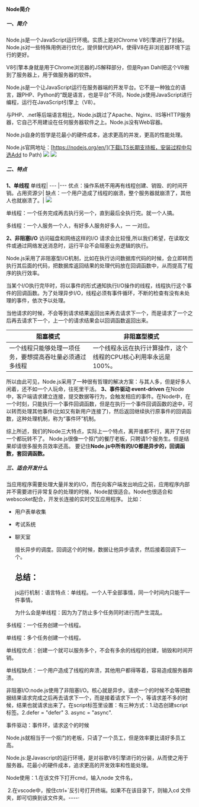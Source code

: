 #### Node简介
##### 一、简介
Node.js是一个JavaScript运行环境。实质上是对Chrome V8引擎进行了封装。Node.js对一些特殊用例进行优化，提供替代的API，使得V8在非浏览器环境下运行的更好。

V8引擎本身就是用于Chrome浏览器的JS解释部分，但是Ryan Dahl把这个V8搬到了服务器上，用于做服务器的软件。

Node.js是一个让JavaScript运行在服务器端的开发平台。它不是一种独立的语言，跟PHP、Python的“既是语言，也是平台”不同，Node.js使用JavaScript进行编程，运行在JavaScript引擎上（V8）。

与PHP、.net等后端语言相比，Node.js跳过了Apache、Nginx、IIS等HTTP服务器，它自己不用建设在任何服务器软件之上。Node.js没有Web容器。

Node.js自身的哲学是花最小的硬件成本，追求更高的并发，更高的性能处理。

Node.js官网地址：[https://nodejs.org/en/](下载LTS长期支持板，安装过程中勾选Add to Path)
<img src='./img/1.png'>
<img src='./img/2.png'>

##### 二、特点
**1、单线程**
单线程|
--- |--- 
优点：操作系统不用再有线程创建、销毁、的时间开销。占用资源少|
缺点：一个用户造成了线程的崩溃，整个服务器就崩溃了，其他人也就崩溃了。|
<img src='./img/3.png'>

单线程：一个任务完成再去执行另一个，直到最后全执行完。就一个人搞。

多线程：一个人服务一个人，有好多人服务好多人，一 一对应。

**2、非阻塞I/O**
访问磁盘和网络这样的I/O 请求会比较慢,所以我们希望，在读取文件或通过网络发送消息时，运行平台不会阻塞业务逻辑的执行。

Node.js采用了非阻塞型I/O机制，比如在执行访问数据库代码的时候，会立即转而执行其后面的代码，把数据库返回结果的处理代码放在回调函数中，从而提高了程序的执行效率。

当某个I/O执行完毕时，将以事件的形式通知执行I/O操作的线程，线程执行这个事件的回调函数。为了处理异步I/O，线程必须有事件循环，不断的检查有没有未处理的事件，依次予以处理。

当他请求的时候，不会等到请求结果返回出来再去请求下一个，而是请求了一个之后再去请求下一个，上一个的请求结果会以回调函数返回出来。

阻塞模式|非阻塞型模式
---|---
一个线程只能够处理一项任务，要想提高吞吐量必须通过多线程|一个线程永远在执行计算操作，这个线程的CPU核心利用率永远是100%。

所以由此可见，Node.js采用了一种很有哲理的解决方案：与其人多，但是好多人闲着，还不如一个人玩命，往死里干活。
**3、事件驱动 event-driven**
在Node中，客户端请求建立连接，提交数据等行为，会触发相应的事件。在Node中，在一个时刻，只能执行一个事件回调函数，但是在执行一个事件回调函数的途中，可以转而处理其他事件(比如又有新用户连接了)，然后返回继续执行原事件的回调函数，这种处理机制，称为“事件环”机制。

综上所述，我们的Node三大特点，实际上一个特点，离开谁都不行，离开了任何一个都玩转不了。
Node.js很像一个抠门的餐厅老板，只聘请1个服务生。但是结果却请很多服务员效率还高。
要记住**Node.js中所有的I/O都是异步的，回调函数，套回调函数。**

##### 三、适合开发什么
当应用程序需要处理大量并发的I/O，而在向客户端发出响应之前，应用程序内部并不需要进行非常复杂的处理的时候，Node就很适合。Node也很适合和webscoket配合，开发长连接的实时交互应用程序。
比如：

- 用户表单收集

- 考试系统

- 聊天室

  擅长异步的调度。回调这个的时候，数据让他异步请求，然后接着回调下一个。

  ## 总结：

  

  js运行机制：语言特点：单线程。一个人干全部事情，同一个时间内只能干一件事情。

  为什么会是单线程：因为为了防止多个任务同时进行而产生混乱。

多线程：一个任务创建一个线程。

单线程：多个任务创建一个线程。

单线程优点：创建一个就可以服务多个，不会有多余的线程的创建，销毁和时间开销。

单线程缺点：一个用户造成了线程的奔溃，其他用户都得等着，容易造成服务器奔溃。

非阻塞I/O:node.js使用了非阻塞I/O。核心就是异步。请求一个的时候不会等把数据结果请求完成之后再去请求下一个，而是接着请求下一个，等请求差不多的时候，结果也就请求出来了。在script标签里设置：有三种方式：1.动态创建script标签。2.defer = "defer" 3. async = "async".

事件驱动：事件环，请求这个的时候

Node.js就相当于一个抠门的老板，只请了一个员工，但是效率要比请好多员工高。

Node.js:是Javascript的运行环境，是对谷歌V8引擎进行的分装，从而使之用于服务器。花最小的硬件成本，追求更高的开发效率和性能处理。

Node使用：1.在该文件下打开cmd，输入node 文件名，

​                       2.在vscode中，按住ctrl+`反引号打开终端。如果不在该目录下，则输入cd 文件夹，即可切换到该文件夹。----·